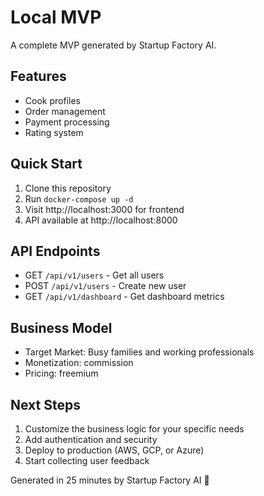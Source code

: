 # Local MVP

A complete MVP generated by Startup Factory AI.

## Features

- Cook profiles
- Order management
- Payment processing
- Rating system

## Quick Start

1. Clone this repository
2. Run `docker-compose up -d`
3. Visit http://localhost:3000 for frontend
4. API available at http://localhost:8000

## API Endpoints

- GET `/api/v1/users` - Get all users
- POST `/api/v1/users` - Create new user  
- GET `/api/v1/dashboard` - Get dashboard metrics

## Business Model

- Target Market: Busy families and working professionals
- Monetization: commission
- Pricing: freemium

## Next Steps

1. Customize the business logic for your specific needs
2. Add authentication and security
3. Deploy to production (AWS, GCP, or Azure)
4. Start collecting user feedback

Generated in 25 minutes by Startup Factory AI 🚀
